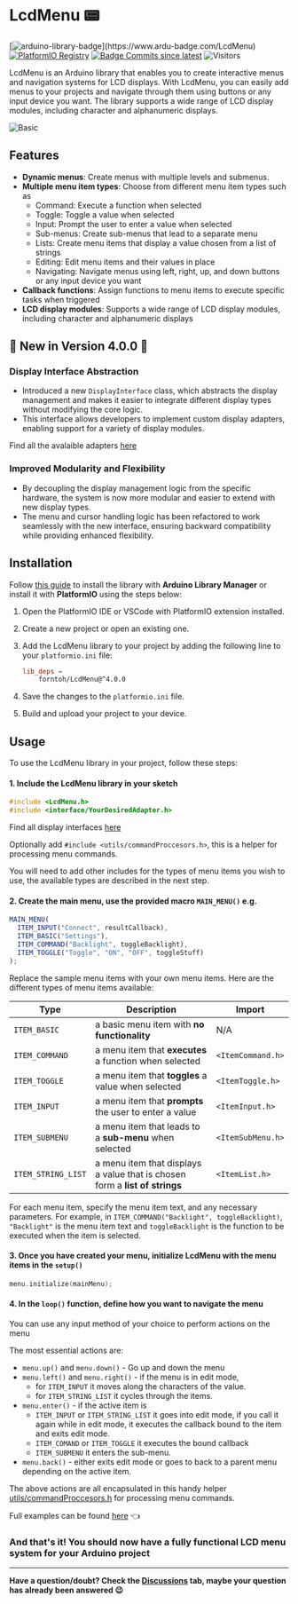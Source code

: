 # LcdMenu 📟

[![arduino-library-badge](https://www.ardu-badge.com/badge/LcdMenu.svg?)](https://www.ardu-badge.com/LcdMenu)
[![PlatformIO Registry](https://badges.registry.platformio.org/packages/forntoh/library/LcdMenu.svg)](https://registry.platformio.org/libraries/forntoh/LcdMenu)
[![Badge Commits since latest](https://img.shields.io/github/commits-since/forntoh/LcdMenu/latest?color=yellow&logo=semanticrelease)](https://github.com/forntoh/LcdMenu/commits/master)
![Visitors](https://visitor-badge.laobi.icu/badge?page_id=forntoh.LcdMenu)

LcdMenu is an Arduino library that enables you to create interactive menus and navigation systems for LCD displays. With LcdMenu, you can easily add menus to your projects and navigate through them using buttons or any input device you want. The library supports a wide range of LCD display modules, including character and alphanumeric displays.

![Basic](https://i.imgur.com/nViET8b.gif)

## Features

- **Dynamic menus**: Create menus with multiple levels and submenus.
- **Multiple menu item types**: Choose from different menu item types such as
  - Command: Execute a function when selected
  - Toggle: Toggle a value when selected
  - Input: Prompt the user to enter a value when selected
  - Sub-menus: Create sub-menus that lead to a separate menu
  - Lists: Create menu items that display a value chosen from a list of strings
  - Editing: Edit menu items and their values in place
  - Navigating: Navigate menus using left, right, up, and down buttons or any input device you want
- **Callback functions**: Assign functions to menu items to execute specific tasks when triggered
- **LCD display modules**: Supports a wide range of LCD display modules, including character and alphanumeric displays

## 🚀 New in Version 4.0.0 🚀

### Display Interface Abstraction

- Introduced a new `DisplayInterface` class, which abstracts the display management and makes it easier to integrate different display types without modifying the core logic.
- This interface allows developers to implement custom display adapters, enabling support for a variety of display modules.

Find all the avalaible adapters [here](/src/interface/)

### Improved Modularity and Flexibility

- By decoupling the display management logic from the specific hardware, the system is now more modular and easier to extend with new display types.
- The menu and cursor handling logic has been refactored to work seamlessly with the new interface, ensuring backward compatibility while providing enhanced flexibility.

## Installation

Follow [this guide](https://www.ardu-badge.com/LcdMenu) to install the library with **Arduino Library Manager** or install it with **PlatformIO** using the steps below:

1. Open the PlatformIO IDE or VSCode with PlatformIO extension installed.
1. Create a new project or open an existing one.
1. Add the LcdMenu library to your project by adding the following line to your `platformio.ini` file:

   ```makefile
   lib_deps =
       forntoh/LcdMenu@^4.0.0

   ```

1. Save the changes to the `platformio.ini` file.

1. Build and upload your project to your device.

## Usage

To use the LcdMenu library in your project, follow these steps:

#### 1. Include the LcdMenu library in your sketch

```cpp
#include <LcdMenu.h>
#include <interface/YourDesiredAdapter.h>
```

Find all display interfaces [here](/src/interface/)

Optionally add `#include <utils/commandProccesors.h>`, this is a helper for processing menu commands.

You will need to add other includes for the types of menu items you wish to use, the available types are described in the next step.

#### 2. Create the main menu, use the provided macro `MAIN_MENU()` e.g.

```js
MAIN_MENU(
  ITEM_INPUT("Connect", resultCallback),
  ITEM_BASIC("Settings"),
  ITEM_COMMAND("Backlight", toggleBacklight),
  ITEM_TOGGLE("Toggle", "ON", "OFF", toggleStuff)
);
```

Replace the sample menu items with your own menu items. Here are the different types of menu items available:

| Type               | Description                                                                 | Import            |
| ------------------ | --------------------------------------------------------------------------- | ----------------- |
| `ITEM_BASIC`       | a basic menu item with **no functionality**                                 | N/A               |
| `ITEM_COMMAND`     | a menu item that **executes** a function when selected                      | `<ItemCommand.h>` |
| `ITEM_TOGGLE`      | a menu item that **toggles** a value when selected                          | `<ItemToggle.h>`  |
| `ITEM_INPUT`       | a menu item that **prompts** the user to enter a value                      | `<ItemInput.h>`   |
| `ITEM_SUBMENU`     | a menu item that leads to a **sub-menu** when selected                      | `<ItemSubMenu.h>` |
| `ITEM_STRING_LIST` | a menu item that displays a value that is chosen form a **list of strings** | `<ItemList.h>`    |

For each menu item, specify the menu item text, and any necessary parameters. For example, in `ITEM_COMMAND("Backlight", toggleBacklight)`, `"Backlight"` is the menu item text and `toggleBacklight` is the function to be executed when the item is selected.

#### 3. Once you have created your menu, initialize LcdMenu with the menu items in the `setup()`

```cpp
menu.initialize(mainMenu);
```

#### 4. In the `loop()` function, define how you want to navigate the menu

You can use any input method of your choice to perform actions on the menu

The most essential actions are:

- `menu.up()` and `menu.down()` - Go up and down the menu
- `menu.left()` and `menu.right()` - if the menu is in edit mode,
  - for `ITEM_INPUT` it moves along the characters of the value.
  - for `ITEM_STRING_LIST` it cycles through the items.
- `menu.enter()` - if the active item is
  - `ITEM_INPUT` or `ITEM_STRING_LIST` it goes into edit mode, if you call it again while in edit mode, it executes the callback bound to the item and exits edit mode.
  - `ITEM_COMAND` or `ITEM_TOGGLE` it executes the bound callback
  - `ITEM_SUBMENU` it enters the sub-menu.
- `menu.back()` - either exits edit mode or goes to back to a parent menu depending on the active item.

The above actions are all encapsulated in this handy helper [utils/commandProccesors.h](/src/utils/commandProccesors.h) for processing menu commands.

Full examples can be found [here](https://github.com/forntoh/LcdMenu/tree/master/examples) 👈

### And that's it! You should now have a fully functional LCD menu system for your Arduino project

---

**Have a question/doubt? Check the [Discussions](https://github.com/forntoh/LcdMenu/discussions) tab, maybe your question has already been answered 😉**
